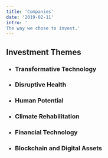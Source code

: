 ```yaml
---
title: 'Companies'
date: '2019-02-11'
intro: '
The way we chose to invest.'
---
```


## Investment Themes

- ### Transformative Technology
- ### Disruptive Health
- ### Human Potential
- ### Climate Rehabilitation
- ### Financial Technology
- ### Blockchain and Digital Assets
